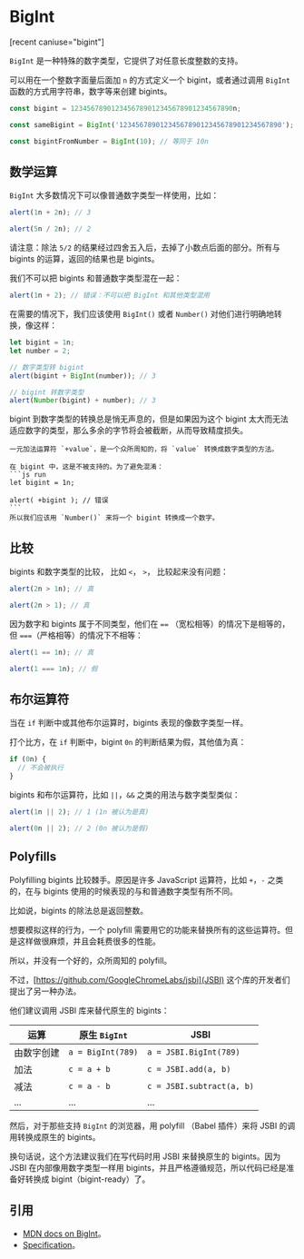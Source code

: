 # BigInt

[recent caniuse="bigint"]

`BigInt` 是一种特殊的数字类型，它提供了对任意长度整数的支持。

可以用在一个整数字面量后面加 `n` 的方式定义一个 bigint，或者通过调用 `BigInt` 函数的方式用字符串，数字等来创建 bigints。

```js
const bigint = 1234567890123456789012345678901234567890n;

const sameBigint = BigInt('1234567890123456789012345678901234567890');

const bigintFromNumber = BigInt(10); // 等同于 10n
```

## 数学运算

`BigInt` 大多数情况下可以像普通数字类型一样使用，比如：

```js run
alert(1n + 2n); // 3

alert(5n / 2n); // 2
```

请注意：除法 `5/2` 的结果经过四舍五入后，去掉了小数点后面的部分。所有与 bigints 的运算，返回的结果也是 bigints。

我们不可以把 bigints 和普通数字类型混在一起：

```js run
alert(1n + 2); // 错误：不可以把 BigInt 和其他类型混用
```

在需要的情况下，我们应该使用 `BigInt()` 或者 `Number()` 对他们进行明确地转换，像这样：

```js run
let bigint = 1n;
let number = 2;

// 数字类型转 bigint
alert(bigint + BigInt(number)); // 3

// bigint 转数字类型
alert(Number(bigint) + number); // 3
```

bigint 到数字类型的转换总是悄无声息的，但是如果因为这个 bigint 太大而无法适应数字的类型，那么多余的字节将会被截断，从而导致精度损失。

````smart header="bigints 不支持一元加法"
一元加法运算符 `+value`，是一个众所周知的，将 `value` 转换成数字类型的方法。

在 bigint 中，这是不被支持的。为了避免混淆：
```js run
let bigint = 1n;

alert( +bigint ); // 错误
```
所以我们应该用 `Number()` 来将一个 bigint 转换成一个数字。
````

## 比较

bigints 和数字类型的比较， 比如 `<`， `>`， 比较起来没有问题：

```js run
alert(2n > 1n); // 真

alert(2n > 1); // 真
```

因为数字和 bigints 属于不同类型，他们在 `==` （宽松相等）的情况下是相等的，但 `===`（严格相等）的情况下不相等：

```js run
alert(1 == 1n); // 真

alert(1 === 1n); // 假
```

## 布尔运算符

当在 `if` 判断中或其他布尔运算时，bigints 表现的像数字类型一样。

打个比方，在 `if` 判断中，bigint `0n` 的判断结果为假，其他值为真：

```js run
if (0n) {
  // 不会被执行
}
```

bigints 和布尔运算符，比如 `||`，`&&` 之类的用法与数字类型类似：

```js run
alert(1n || 2); // 1 (1n 被认为是真)

alert(0n || 2); // 2 (0n 被认为是假)
```

## Polyfills

Polyfilling bigints 比较棘手。原因是许多 JavaScript 运算符，比如 `+`，`-` 之类的，在与 bigints 使用的时候表现的与和普通数字类型有所不同。

比如说，bigints 的除法总是返回整数。

想要模拟这样的行为，一个 polyfill 需要用它的功能来替换所有的这些运算符。但是这样做很麻烦，并且会耗费很多的性能。

所以，并没有一个好的，众所周知的 polyfill。

不过，[https://github.com/GoogleChromeLabs/jsbi](JSBI) 这个库的开发者们提出了另一种办法。

他们建议调用 JSBI 库来替代原生的 bigints：

| 运算        | 原生 `BigInt`      | JSBI                      |
| -----------| ----------------- | ------------------------- |
| 由数字创建   | `a = BigInt(789)` | `a = JSBI.BigInt(789)`    |
| 加法        | `c = a + b`       | `c = JSBI.add(a, b)`      |
| 减法        | `c = a - b`       | `c = JSBI.subtract(a, b)` |
| ...        | ...               | ...                       |

然后，对于那些支持 `BigInt` 的浏览器，用 polyfill （Babel 插件）来将 JSBI 的调用转换成原生的 bigints。

换句话说，这个方法建议我们在写代码时用 JSBI 来替换原生的 bigints。因为 JSBI 在内部像用数字类型一样用 bigints，并且严格遵循规范，所以代码已经是准备好转换成 bigint（bigint-ready）了。

## 引用

- [MDN docs on BigInt](https://developer.mozilla.org/zh-CN/docs/Web/JavaScript/Reference/Global_Objects/BigInt)。
- [Specification](https://tc39.es/ecma262/#sec-bigint-objects)。
